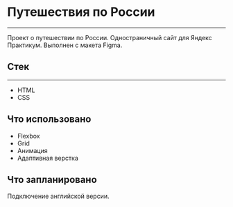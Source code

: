 
# Путешествия по России
-----
Проект о путешествии по России. Одностраничный сайт для Яндекс Практикум. Выполнен с макета Figma.

## Стек
-----
* HTML
* CSS

## Что использовано
* Flexbox
* Grid
* Анимация
* Адаптивная верстка

## Что запланировано
Подключение английской версии.
